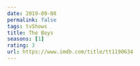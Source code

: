 ```yaml
---
date: 2019-09-08
permalink: false
tags: tvShows
title: The Boys
seasons: [1]
rating: 3
url: https://www.imdb.com/title/tt1190634
---
```

